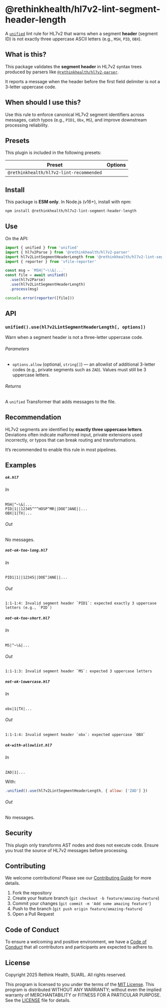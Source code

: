 # @rethinkhealth/hl7v2-lint-segment-header-length

A [`unified`][github-unified] lint rule for HL7v2 that warns when a segment **header** (segment ID) is not exactly three uppercase ASCII letters (e.g., `MSH`, `PID`, `OBX`).

## What is this?

This package validates the **segment header** in HL7v2 syntax trees produced by parsers like [`@rethinkhealth/hl7v2-parser`][github-hl7v2-parser].  

It reports a message when the header before the first field delimiter is not a 3-letter uppercase code.

## When should I use this?

Use this rule to enforce canonical HL7v2 segment identifiers across messages, catch typos (e.g., `PID1`, `Obx`, `MS`), and improve downstream processing reliability.

## Presets

This plugin is included in the following presets:

| Preset | Options |
| - | - |
| `@rethinkhealth/hl7v2-lint-recommended` | |

## Install

This package is **ESM only**. In Node.js (v16+), install with npm:

```sh
npm install @rethinkhealth/hl7v2-lint-segment-header-length
````


## Use

On the API:

```js
import { unified } from 'unified'
import { hl7v2Parse } from '@rethinkhealth/hl7v2-parser'
import hl7v2LintSegmentHeaderLength from '@rethinkhealth/hl7v2-lint-segment-header-length'
import { reporter } from 'vfile-reporter'

const msg = `MSH|^~\\&|...`
const file = await unified()
  .use(hl7v2Parse)
  .use(hl7v2LintSegmentHeaderLength)
  .process(msg)

console.error(reporter([file]))
```


## API

### `unified().use(hl7v2LintSegmentHeaderLength[, options])`

Warn when a segment header is not a three-letter uppercase code.

###### Parameters

* `options.allow` (optional, `string[]`) — an allowlist of additional 3-letter codes (e.g., private segments such as `ZAD`). Values must still be 3 uppercase letters.

###### Returns

A `unified` Transformer that adds messages to the file.

## Recommendation

HL7v2 segments are identified by **exactly three uppercase letters**. Deviations often indicate malformed input, private extensions used incorrectly, or typos that can break routing and transformations.

It’s recommended to enable this rule in most pipelines.

## Examples

##### `ok.hl7`

###### In

```hl7
MSH|^~\&|... 
PID|1||12345^^^HOSP^MR||DOE^JANE||...
OBX|1|TX|...
```

###### Out

No messages.

##### `not-ok-too-long.hl7`

###### In

```hl7
PID1|1||12345||DOE^JANE||...
```

###### Out

```text
1:1-1:4: Invalid segment header `PID1`: expected exactly 3 uppercase letters (e.g., `PID`)
```

##### `not-ok-too-short.hl7`

###### In

```hl7
MS|^~\&|...
```

###### Out

```text
1:1-1:3: Invalid segment header `MS`: expected 3 uppercase letters
```

##### `not-ok-lowercase.hl7`

###### In

```hl7
obx|1|TX|...
```

###### Out

```text
1:1-1:4: Invalid segment header `obx`: expected uppercase `OBX`
```

##### `ok-with-allowlist.hl7`

###### In

```hl7
ZAD|1|...
```

With:

```js
.unified().use(hl7v2LintSegmentHeaderLength, { allow: ['ZAD'] })
```

###### Out

No messages.

## Security

This plugin only transforms AST nodes and does not execute code. Ensure you trust the source of HL7v2 messages before processing.


## Contributing

We welcome contributions! Please see our [Contributing Guide][github-contributing] for more details.

1. Fork the repository
2. Create your feature branch (`git checkout -b feature/amazing-feature`)
3. Commit your changes (`git commit -m 'Add some amazing feature'`)
4. Push to the branch (`git push origin feature/amazing-feature`)
5. Open a Pull Request

## Code of Conduct

To ensure a welcoming and positive environment, we have a [Code of Conduct][github-code-of-conduct] that all contributors and participants are expected to adhere to.

## License

Copyright 2025 Rethink Health, SUARL. All rights reserved.

This program is licensed to you under the terms of the [MIT License](https://opensource.org/licenses/MIT). This program is distributed WITHOUT ANY WARRANTY; without even the implied warranty of MERCHANTABILITY or FITNESS FOR A PARTICULAR PURPOSE. See the [LICENSE][github-license] file for details.

[github-code-of-conduct]: https://github.com/rethinkhealth/hl7v2/blob/main/CODE_OF_CONDUCT.md
[github-license]: https://github.com/rethinkhealth/hl7v2/blob/main/LICENSE
[github-contributing]: https://github.com/rethinkhealth/hl7v2/blob/main/CONTRIBUTING.md

[github-unified]: https://github.com/unifiedjs/unified
[github-hl7v2-parser]: https://github.com/rethinkhealth/hl7v2/tree/main/packages/hl7v2-parser